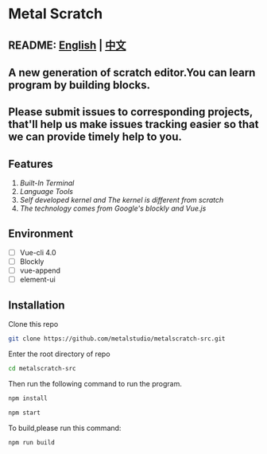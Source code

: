 # Metal Scratch
## README: [English](https://github.com/metalstudio/metalscratch-src/blob/master/README.md) | [中文](https://github.com/metalstudio/metalscratch-src/blob/master/README-zh.md)
## A new generation of scratch editor.You can learn program by building blocks.
## Please submit issues to corresponding projects, that'll help us make issues tracking easier so that we can provide timely help to you. 
## Features
1. *Built-In Terminal*
2. *Language Tools*
3. *Self developed kernel and The kernel is different from scratch*
4. *The technology comes from Google's blockly and Vue.js*
## Environment
 - [ ] Vue-cli 4.0
 - [ ] Blockly
 - [ ] vue-append
 - [ ] element-ui
## Installation
Clone this repo
``` bash
git clone https://github.com/metalstudio/metalscratch-src.git
```
Enter the root directory of repo
``` bash
cd metalscratch-src
```
Then run the following command to run the program.
```bash
npm install

npm start 
```
To build,please run this command:
``` bash
npm run build 
```